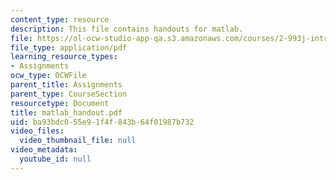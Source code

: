 ```yaml
---
content_type: resource
description: This file contains handouts for matlab.
file: https://ol-ocw-studio-app-qa.s3.amazonaws.com/courses/2-993j-introduction-to-numerical-analysis-for-engineering-13-002j-spring-2005/ba93bdc055e91f4f843b64f01987b732_matlab_handout.pdf
file_type: application/pdf
learning_resource_types:
- Assignments
ocw_type: OCWFile
parent_title: Assignments
parent_type: CourseSection
resourcetype: Document
title: matlab_handout.pdf
uid: ba93bdc0-55e9-1f4f-843b-64f01987b732
video_files:
  video_thumbnail_file: null
video_metadata:
  youtube_id: null
---
```

